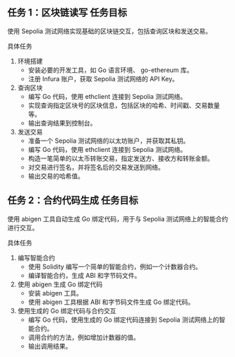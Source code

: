 ## 任务 1：区块链读写 任务目标

使用 Sepolia 测试网络实现基础的区块链交互，包括查询区块和发送交易。

具体任务

1. 环境搭建
   - 安装必要的开发工具，如 Go 语言环境、 go-ethereum 库。
   - 注册 Infura 账户，获取 Sepolia 测试网络的 API Key。
2. 查询区块
   - 编写 Go 代码，使用 ethclient 连接到 Sepolia 测试网络。
   - 实现查询指定区块号的区块信息，包括区块的哈希、时间戳、交易数量等。
   - 输出查询结果到控制台。
3. 发送交易
   - 准备一个 Sepolia 测试网络的以太坊账户，并获取其私钥。 
   - 编写 Go 代码，使用 ethclient 连接到 Sepolia 测试网络。
   - 构造一笔简单的以太币转账交易，指定发送方、接收方和转账金额。
   - 对交易进行签名，并将签名后的交易发送到网络。
   - 输出交易的哈希值。

## 任务 2：合约代码生成 任务目标
使用 abigen 工具自动生成 Go 绑定代码，用于与 Sepolia 测试网络上的智能合约进行交互。

具体任务

1. 编写智能合约
   - 使用 Solidity 编写一个简单的智能合约，例如一个计数器合约。
   - 编译智能合约，生成 ABI 和字节码文件。
2. 使用 abigen 生成 Go 绑定代码
   - 安装 abigen 工具。
   - 使用 abigen 工具根据 ABI 和字节码文件生成 Go 绑定代码。
3. 使用生成的 Go 绑定代码与合约交互
   - 编写 Go 代码，使用生成的 Go 绑定代码连接到 Sepolia 测试网络上的智能合约。
   - 调用合约的方法，例如增加计数器的值。
   - 输出调用结果。